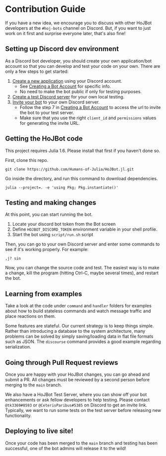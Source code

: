 # Contribution Guide

If you have a new idea, we encourage you to discuss with other HoJBot developers
at the `#hoj-bots` channel on Discord. But, if you want to just work on it first
and surprise everyone later, that's also fine!

## Setting up Discord dev environment

As a Discord bot developer, you should create your own application/bot account
so that you can develop and test your code on your own. There are only a few
steps to get started:

1. [Create a new application](https://discord.com/developers/applications) using your Discord account.
    * See [Creating a Bot Account](https://discordpy.readthedocs.io/en/latest/discord.html#creating-a-bot-account) for specific info.
    * No need to make the bot public if only for testing purposes.
2. [Create a test Discord server](https://support.discord.com/hc/en-us/articles/204849977-How-do-I-create-a-server-) for your own local testing.
3. [Invite your bot](https://discord.com/developers/docs/topics/oauth2#bot-authorization-flow) to your own Discord server.
    * Follow the step 7 in [Creating a Bot Account](https://discordpy.readthedocs.io/en/latest/discord.html#creating-a-bot-account) to access the url to invite the bot to your test server.
    * Make sure that you use the right `client_id` and `permissions` values for generating the invite URL.

## Getting the HoJBot code

This project requires Julia 1.6. Please install that first if you haven't done so.

First, clone this repo.

```
git clone https://github.com/Humans-of-Julia/HoJBot.jl.git
```

Go inside the directory, and run this command to download dependencies.

```
julia --project=. -e 'using Pkg; Pkg.instantiate()'
```

## Testing and making changes

At this point, you can start running the bot.

1. Locate your discord bot token from the Bot screen
2. Define `HOJBOT_DISCORD_TOKEN` environment variable in your shell profile.
3. Start the bot using `script/run.sh` script

Then, you can go to your own Discord server and enter some commands
to see if it's working properly. For example:

```
,j? sin
```

Now, you can change the source code and test. The easiest way is to make
a change, kill the program (hitting Ctrl-C, maybe several times), and
restart the bot.

## Learning from examples

Take a look at the code under `command` and `handler` folders for examples
about how to build stateless commands and watch message traffic and place
reactions on them.

Some features are stateful. Our current strategy is to keep things simple.
Rather than introducing a database to the system architecture, many problems
can be solved by simply saving/loading data in flat file formats such as
JSON. The `discourse` command provides a good example regarding serialization.

## Going through Pull Request reviews

Once you are happy with your HoJBot changes, you can go ahead and submit a PR.
All changes must be reviewed by a second person before merging to the `main`
branch.

We also have a HoJBot Test Server, where you can show off your bot enhancements
or ask fellow developers to help testing. Please contact `@tk3369#8593` or
`@CeterisParibus#5385` on Discord to get an invite link.
Typically, we want to run some tests on the test server before releasing new
functionality.

## Deploying to live site!

Once your code has been merged to the `main` branch and testing has been successful,
one of the bot admins will release it to the wild!
